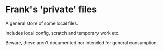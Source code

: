 
# Frank's 'private' files

A general store of some local files.

Includes local config, scratch and temporary work etc. 

Beware, these aren't documented nor intended for general consumption.